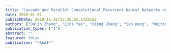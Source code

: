 ```yaml
---
title: "Cascade and Parallel Convolutional Recurrent Neural Networks on EEG-Based Intention Recognition for Brain Computer Interface"
date: 2018-01-01
publishDate: 2019-11-16T13:26:02.142915Z
authors: ["Dalin Zhang", "Lina Yao", "Xiang Zhang", "Sen Wang", "Weitong Chen", "Robert Boots"]
publication_types: ["1"]
abstract: ""
featured: false
publication: "*AAAI*"
---
```


